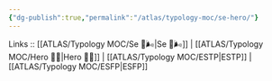 ```yaml
---
{"dg-publish":true,"permalink":"/atlas/typology-moc/se-hero/"}
---
```


Links :: [[ATLAS/Typology MOC/Se 💨🌬️\|Se 💨🌬️]] | [[ATLAS/Typology MOC/Hero 🦸‍♂️\|Hero 🦸‍♂️]] | [[ATLAS/Typology MOC/ESTP\|ESTP]] | [[ATLAS/Typology MOC/ESFP\|ESFP]]
